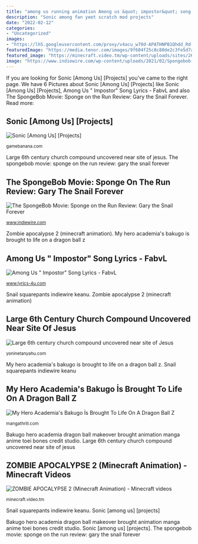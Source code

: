 ```yaml
---
title: "among us running animation Among us &quot; impostor&quot; song lyrics"
description: "Sonic among fan yeet scratch mod projects"
date: "2022-02-12"
categories:
- "Uncategorized"
images:
- "https://lh5.googleusercontent.com/proxy/v4acu_w70d-APATHNPB1Qhdd_Rd-vokVfgcO55S8TEI9rEMxwo2XDMOdZLIraD5jP8tuEGIFJXVhk8fxpIxHFcYdJPI4wY0swgMxEA=w1200-h630-pd"
featuredImage: "https://media.tenor.com/images/9f604f25c8c80de2c3fe5d7a39621ded/tenor.gif"
featured_image: "https://minecraft.video.tm/wp-content/uploads/sites/26/2021/03/ZOMBIE-APOCALYPSE-2-Minecraft-Animation.jpg"
image: "https://www.indiewire.com/wp-content/uploads/2021/02/Spongebob-Squarepants-Movie-Sponge-on-the-Run-scaled-1.jpg?resize=320"
---
```


If you are looking for Sonic [Among Us] [Projects] you've came to the right page. We have 6 Pictures about Sonic [Among Us] [Projects] like Sonic [Among Us] [Projects], Among Us &quot; Impostor&quot; Song Lyrics - FabvL and also The SpongeBob Movie: Sponge on the Run Review: Gary the Snail Forever. Read more:

## Sonic [Among Us] [Projects]

![Sonic [Among Us] [Projects]](https://media.tenor.com/images/9f604f25c8c80de2c3fe5d7a39621ded/tenor.gif "Sonic [among us] [projects]")

<small>gamebanana.com</small>

Large 6th century church compound uncovered near site of jesus. The spongebob movie: sponge on the run review: gary the snail forever

## The SpongeBob Movie: Sponge On The Run Review: Gary The Snail Forever

![The SpongeBob Movie: Sponge on the Run Review: Gary the Snail Forever](https://www.indiewire.com/wp-content/uploads/2021/02/Spongebob-Squarepants-Movie-Sponge-on-the-Run-scaled-1.jpg?resize=320 "Sonic among fan yeet scratch mod projects")

<small>www.indiewire.com</small>

Zombie apocalypse 2 (minecraft animation). My hero academia&#039;s bakugo i̇s brought to life on a dragon ball z

## Among Us &quot; Impostor&quot; Song Lyrics - FabvL

![Among Us &quot; Impostor&quot; Song Lyrics - FabvL](https://lh5.googleusercontent.com/proxy/v4acu_w70d-APATHNPB1Qhdd_Rd-vokVfgcO55S8TEI9rEMxwo2XDMOdZLIraD5jP8tuEGIFJXVhk8fxpIxHFcYdJPI4wY0swgMxEA=w1200-h630-pd "Sonic [among us] [projects]")

<small>www.lyrics-4u.com</small>

Snail squarepants indiewire keanu. Zombie apocalypse 2 (minecraft animation)

## Large 6th Century Church Compound Uncovered Near Site Of Jesus

![Large 6th century church compound uncovered near site of Jesus](http://yoninetanyahu.com/wp-content/uploads/2021/08/ALINA-THE-PRINCESS-GOGOL-TOWN-WOW-THSI-IS-SO-SUPER-COOL-PRINCESS-KAK-DILA.jpg "Zombie apocalypse 2 (minecraft animation)")

<small>yoninetanyahu.com</small>

My hero academia&#039;s bakugo i̇s brought to life on a dragon ball z. Snail squarepants indiewire keanu

## My Hero Academia&#039;s Bakugo İs Brought To Life On A Dragon Ball Z

![My Hero Academia&#039;s Bakugo İs Brought To Life On A Dragon Ball Z](https://mangathrill.com/wp-content/uploads/2019/09/pjimage-2-1.jpg "Zombie apocalypse 2 (minecraft animation)")

<small>mangathrill.com</small>

Bakugo hero academia dragon ball makeover brought animation manga anime toei bones credit studio. Large 6th century church compound uncovered near site of jesus

## ZOMBIE APOCALYPSE 2 (Minecraft Animation) - Minecraft Videos

![ZOMBIE APOCALYPSE 2 (Minecraft Animation) - Minecraft videos](https://minecraft.video.tm/wp-content/uploads/sites/26/2021/03/ZOMBIE-APOCALYPSE-2-Minecraft-Animation.jpg "Sonic [among us] [projects]")

<small>minecraft.video.tm</small>

Snail squarepants indiewire keanu. Sonic [among us] [projects]

Bakugo hero academia dragon ball makeover brought animation manga anime toei bones credit studio. Sonic [among us] [projects]. The spongebob movie: sponge on the run review: gary the snail forever
